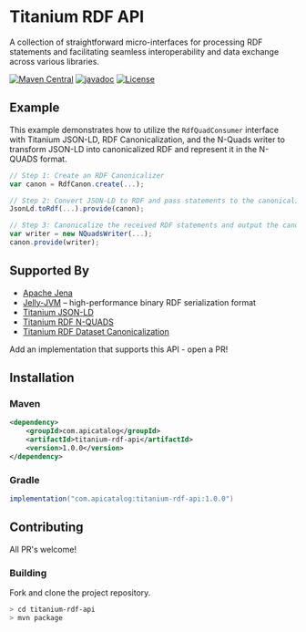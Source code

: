# Titanium RDF API

A collection of straightforward micro-interfaces for processing RDF statements and facilitating seamless interoperability and data exchange across various libraries.

[![Maven Central](https://img.shields.io/maven-central/v/com.apicatalog/titanium-rdf-api.svg?label=Maven%20Central)](https://search.maven.org/search?q=g:com.apicatalog%20AND%20a:titanium-rdf-api)
[![javadoc](https://javadoc.io/badge2/com.apicatalog/titanium-rdf-api/javadoc.svg)](https://javadoc.io/doc/com.apicatalog/titanium-rdf-api)
[![License](https://img.shields.io/badge/License-Apache%202.0-blue.svg)](https://opensource.org/licenses/Apache-2.0)

## Example

This example demonstrates how to utilize the `RdfQuadConsumer` interface with Titanium JSON-LD, RDF Canonicalization, and the N-Quads writer to transform JSON-LD into canonicalized RDF and represent it in the N-QUADS format.

```javascript
// Step 1: Create an RDF Canonicalizer
var canon = RdfCanon.create(...);

// Step 2: Convert JSON-LD to RDF and pass statements to the canonicalizer
JsonLd.toRdf(...).provide(canon);

// Step 3: Canonicalize the received RDF statements and output the canonical version in N-QUADS format
var writer = new NQuadsWriter(...);
canon.provide(writer);

```
## Supported By

* [Apache Jena](https://jena.apache.org/)
* [Jelly-JVM](https://w3id.org/jelly/jelly-jvm) – high-performance binary RDF serialization format
* [Titanium JSON-LD](https://github.com/filip26/titanium-json-ld)
* [Titanium RDF N-QUADS](https://github.com/filip26/titanium-rdf-n-quads)
* [Titanium RDF Dataset Canonicalization](https://github.com/filip26/titanium-rdf-canon)

Add an implementation that supports this API - open a PR!


## Installation

### Maven

```xml
<dependency>
    <groupId>com.apicatalog</groupId>
    <artifactId>titanium-rdf-api</artifactId>
    <version>1.0.0</version>
</dependency>
```

### Gradle

```gradle
implementation("com.apicatalog:titanium-rdf-api:1.0.0")
```

## Contributing

All PR's welcome!


### Building

Fork and clone the project repository.

```bash
> cd titanium-rdf-api
> mvn package
```

